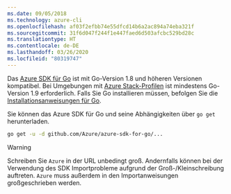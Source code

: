 ```yaml
---
ms.date: 09/05/2018
ms.technology: azure-cli
ms.openlocfilehash: af03f2efbb74e55dfcd14b6a2ac894a74eba321f
ms.sourcegitcommit: 31f6d047f244f1e447faed6d503afcbc529bd28c
ms.translationtype: HT
ms.contentlocale: de-DE
ms.lasthandoff: 03/26/2020
ms.locfileid: "80319747"
---
```

Das [Azure SDK für Go](https://github.com/Azure/azure-sdk-for-go) ist mit Go-Version 1.8 und höheren Versionen kompatibel. Bei Umgebungen mit [Azure Stack-Profilen](/azure/azure-stack/user/azure-stack-version-profiles-go) ist mindestens Go-Version 1.9 erforderlich.
Falls Sie Go installieren müssen, befolgen Sie die [Installationsanweisungen für Go](https://golang.org/doc/install).

Sie können das Azure SDK für Go und seine Abhängigkeiten über `go get` herunterladen.

```bash
go get -u -d github.com/Azure/azure-sdk-for-go/...
```

> [!WARNING]
> Schreiben Sie `Azure` in der URL unbedingt groß. Andernfalls können bei der Verwendung des SDK Importprobleme aufgrund der Groß-/Kleinschreibung auftreten. `Azure` muss außerdem in den Importanweisungen großgeschrieben werden.
